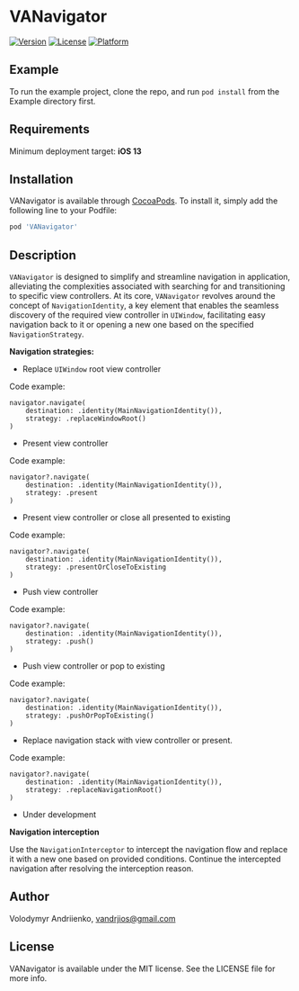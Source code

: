 # VANavigator

[![Version](https://img.shields.io/cocoapods/v/VANavigator.svg?style=flat)](https://cocoapods.org/pods/VANavigator)
[![License](https://img.shields.io/cocoapods/l/VANavigator.svg?style=flat)](https://cocoapods.org/pods/VANavigator)
[![Platform](https://img.shields.io/cocoapods/p/VANavigator.svg?style=flat)](https://cocoapods.org/pods/VANavigator)

## Example

To run the example project, clone the repo, and run `pod install` from the Example directory first.

## Requirements

Minimum deployment target: **iOS 13**

## Installation

VANavigator is available through [CocoaPods](https://cocoapods.org). To install
it, simply add the following line to your Podfile:

```ruby
pod 'VANavigator'
```

## Description


`VANavigator` is designed to simplify and streamline navigation in application, alleviating the complexities associated with searching for and transitioning to specific view controllers. 
At its core, `VANavigator` revolves around the concept of `NavigationIdentity`, a key element that enables the seamless discovery of the required view controller in `UIWindow`, facilitating easy navigation back to it or opening a new one based on the specified `NavigationStrategy`.


**Navigation strategies:**


- Replace `UIWindow` root view controller

Code example:
```
navigator.navigate(
    destination: .identity(MainNavigationIdentity()),
    strategy: .replaceWindowRoot()
)
```


- Present view controller 

Code example:
```
navigator?.navigate(
    destination: .identity(MainNavigationIdentity()),
    strategy: .present
)
```


- Present view controller or close all presented to existing

Code example:
```
navigator?.navigate(
    destination: .identity(MainNavigationIdentity()),
    strategy: .presentOrCloseToExisting
)
```


- Push view controller 

Code example:
```
navigator?.navigate(
    destination: .identity(MainNavigationIdentity()),
    strategy: .push()
)
```


- Push view controller or pop to existing

Code example:
```
navigator?.navigate(
    destination: .identity(MainNavigationIdentity()),
    strategy: .pushOrPopToExisting()
)
```


- Replace navigation stack with view controller or present.

Code example:
```
navigator?.navigate(
    destination: .identity(MainNavigationIdentity()),
    strategy: .replaceNavigationRoot()
)
```


- Under development


**Navigation interception**


Use the `NavigationInterceptor` to intercept the navigation flow and replace it with a new one based on provided conditions. Continue the intercepted navigation after resolving the interception reason.


## Author

Volodymyr Andriienko, vandrjios@gmail.com

## License

VANavigator is available under the MIT license. See the LICENSE file for more info.
